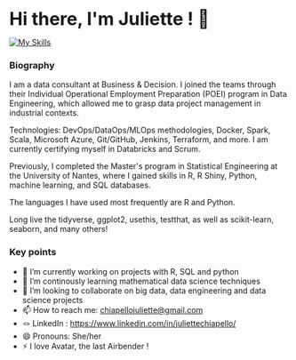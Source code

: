 <p align="cen<p align="center"><strong><span style="font-size: xx-large;">Hi there, I'm Juliette ! 👋 </span></strong></p>

[![My Skills](https://skillicons.dev/icons?i=bash,discord,docker,gcp,git,github,githubactions,gitlab,idea,jenkis,linux,mysql,postgres,powershell,py,pytorch,r,sqlite,stackoverflow,scala,tensorflow,vscode,html,css)](https://skillicons.dev)




<!--
**C-Juliette/C-Juliette** is a ✨ _special_ ✨ repository because its `README.md` (this file) appears on your GitHub profile.

Here are some ideas to get you started:
-->
### Biography

I am a data consultant at Business & Decision. I joined the teams through their Individual Operational Employment Preparation (POEI) program in Data Engineering, which allowed me to grasp data project management in industrial contexts.

Technologies: DevOps/DataOps/MLOps methodologies, Docker, Spark, Scala, Microsoft Azure, Git/GitHub, Jenkins, Terraform, and more.
I am currently certifying myself in Databricks and Scrum.

Previously, I completed the Master's program in Statistical Engineering at the University of Nantes, where I gained skills in R, R Shiny, Python, machine learning, and SQL databases.

The languages I have used most frequently are R and Python.

Long live the tidyverse, ggplot2, usethis, testthat, as well as scikit-learn, seaborn, and many others!

### Key points

- 🔭 I’m currently working on projects with R, SQL and python 
- 🌱 I’m continously learning mathematical data science techniques
- 👯 I’m looking to collaborate on big data, data engineering and data science projects
- 📫 How to reach me: chiapellojuliette@gmail.com
- 🪢 LinkedIn : https://www.linkedin.com/in/juliettechiapello/
- 😄 Pronouns: She/her
- ⚡ I love Avatar, the last Airbender !
